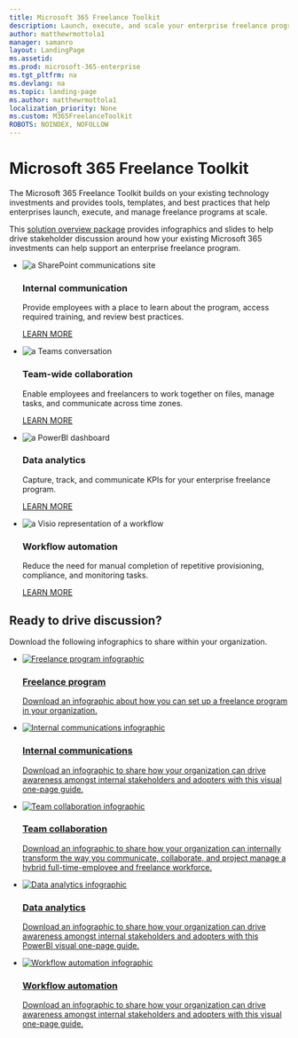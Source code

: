 ```yaml
---
title: Microsoft 365 Freelance Toolkit
description: Launch, execute, and scale your enterprise freelance program 
author: matthewrmottola1
manager: samanro
layout: LandingPage
ms.assetid: 
ms.prod: microsoft-365-enterprise
ms.tgt_pltfrm: na
ms.devlang: na
ms.topic: landing-page
ms.author: matthewrmottola1
localization_priority: None 
ms.custom: M365FreelanceToolkit
ROBOTS: NOINDEX, NOFOLLOW
---
```

Microsoft 365 Freelance Toolkit
===============================

The Microsoft 365 Freelance Toolkit builds on your existing technology investments and provides tools, templates, and best practices that help enterprises launch, execute, and manage freelance programs at scale.

This [solution overview package](https://placeholderfordownloadlink) provides infographics and slides to help drive stakeholder discussion around how your existing Microsoft 365 investments can help support an enterprise freelance program.

<ul class="panelContent cardsW cols cols2">
    <li>
        <div class="cardSize">
            <div class="cardPadding">
                <div class="card">
                    <div class="cardImageOuter">
                        <div class="cardImage">
                            <img src="media/m365_freelance_communications_comm_site_358x201.png" alt="a SharePoint communications site" />
                        </div>
                    </div>
                    <div class="cardText">
                        <h3>Internal communication</h3>
                        <p>Provide employees with a place to learn about the program, access required training, and review best practices.</p>
                        <p><a href="internalcommunicationsection.md">LEARN MORE</a></p>
                    </div>
                </div>
            </div>
        </div>
    </li>
    <li>
        <div class="cardSize">
            <div class="cardPadding">
                <div class="card">
                    <div class="cardImageOuter">
                        <div class="cardImage">
                            <img src="media\M365_Freelance_collaboration_teamsconversationsmall.png" alt="a Teams conversation" />
                        </div>
                    </div>
                    <div class="cardText">
                        <h3>Team-wide collaboration</h3>
                        <p>Enable employees and freelancers to work together on files, manage tasks, and communicate across time zones.</p>
                        <p><a href="teamwidecollaborationsection.md">LEARN MORE</a></p>
                    </div>
                </div>
            </div>
        </div>
    </li>
    <li>
        <div class="cardSize">
            <div class="cardPadding">
                <div class="card">
                    <div class="cardImageOuter">
                        <div class="cardImage">
                            <img src="media/m365_freelance_visibility_upworkreport.png" alt="a PowerBI dashboard" />
                        </div>
                    </div>
                    <div class="cardText">
                        <h3>Data analytics</h3>
                        <p>Capture, track, and communicate KPIs for your enterprise freelance program.</p>
                        <p><a href="dataanalyticssection.md">LEARN MORE</a></p>
                    </div>
                </div>
            </div>
        </div>
    </li>
    <li>
        <div class="cardSize">
            <div class="cardPadding">
                <div class="card">
                    <div class="cardImageOuter">
                        <div class="cardImage">
                            <img src="media/m365_freelance_cognitiveload_358x201.png" alt="a Visio representation of a workflow" />
                        </div>
                    </div>
                    <div class="cardText">
                        <h3>Workflow automation</h3>
                        <p>Reduce the need for manual completion of repetitive provisioning, compliance, and monitoring tasks.</p>
                        <p><a href="workflowautomationsection.md">LEARN MORE</a></p>
                    </div>
                </div>
            </div>
        </div>
    </li>
</ul>

Ready to drive discussion?
---------------------------------------------------

Download the following infographics to share within your organization.


<ul class="panelContent cardsW">
    <li>
        <a href="media/M365-FreelanceToolkit-TearSheet-FreelanceProgram.pdf">
        <div class="cardSize">
            <div class="cardPadding">
                <div class="card">
                    <div class="cardImageOuter">
                        <div class="cardImage">
                            <img src="media/thumbnail-M365-FreelanceToolkit-TearSheet-FreelanceProgram.png" alt="Freelance program infographic" />
                        </div>
                    </div>
                    <div class="cardText">
                        <h3>Freelance program</h3>
                        <p>Download an infographic about how you can set up a freelance program in your organization.</p>
                    </div>
                </div>
            </div>
        </div>
        </a>
    </li>
    <li>
        <a href="media/M365-FreelanceToolkit-TearSheet-InternalCommunication.pdf">
        <div class="cardSize">
            <div class="cardPadding">
                <div class="card">
                    <div class="cardImageOuter">
                        <div class="cardImage">
                            <img src="media/thumbnail-M365-FreelanceToolkit-TearSheet-InternalCommunication.png" alt="Internal communications infographic" />
                        </div>
                    </div>
                    <div class="cardText">
                        <h3>Internal communications</h3>
                        <p>Download an infographic to share how your organization can drive awareness amongst internal stakeholders and adopters with this visual one-page guide.</p>
                    </div>
                </div>
            </div>
        </div>
        </a>
    </li>
    <li>
        <a href="media/M365-FreelanceToolkit-TearSheet-TeamCollaboration.pdf">
        <div class="cardSize">
            <div class="cardPadding">
                <div class="card">
                    <div class="cardImageOuter">
                        <div class="cardImage">
                            <img src="media/thumbnail_M365-FreelanceToolkit-TearSheet-TeamCollaboration.png" alt="Team collaboration infographic" />
                        </div>
                    </div>
                    <div class="cardText">
                        <h3>Team collaboration</h3>
                        <p>Download an infographic to share how your organization can internally transform the way you communicate, collaborate, and project manage a hybrid full-time-employee and freelance workforce.</p>
                    </div>
                </div>
            </div>
        </div>
        </a>
    </li>
    <li>
        <a href="media/M365-FreelanceToolkit-TearSheet-DataAnalytics.pdf">
        <div class="cardSize">
            <div class="cardPadding">
                <div class="card">
                    <div class="cardImageOuter">
                        <div class="cardImage">
                            <img src="media/thumbnail-M365-FreelanceToolkit-TearSheet-DataAnalytics.png" alt="Data analytics infographic" />
                        </div>
                    </div>
                    <div class="cardText">
                        <h3>Data analytics</h3>
                        <p>Download an infographic to share how your organization can drive awareness amongst internal stakeholders and adopters with this PowerBI visual one-page guide.</p>
                    </div>
                </div>
            </div>
        </div>
        </a>
    </li>
    <li>
        <a href="media/M365-FreelanceToolkit-TearSheet-WorkFlowAutomation.pdf">
        <div class="cardSize">
            <div class="cardPadding">
                <div class="card">
                    <div class="cardImageOuter">
                        <div class="cardImage">
                            <img src="media/thumbnail-M365-FreelanceToolkit-TearSheet-WorkFlowAutomation.png" alt="Workflow automation infographic" />
                        </div>
                    </div>
                    <div class="cardText">
                        <h3>Workflow automation</h3>
                        <p>Download an infographic to share how your organization can drive awareness amongst internal stakeholders and adopters with this visual one-page guide.</p>
                    </div>
                </div>
            </div>
        </div>
        </a>
    </li>
</ul>